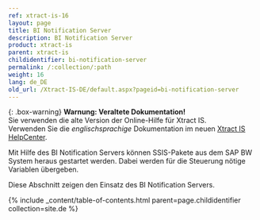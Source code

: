 ```yaml
---
ref: xtract-is-16
layout: page
title: BI Notification Server
description: BI Notification Server
product: xtract-is
parent: xtract-is
childidentifier: bi-notification-server
permalink: /:collection/:path
weight: 16
lang: de_DE
old_url: /Xtract-IS-DE/default.aspx?pageid=bi-notification-server
---
```


{: .box-warning}
**Warnung: Veraltete Dokumentation!** <br>
Sie verwenden die alte Version der Online-Hilfe für Xtract IS.<br>
Verwenden Sie die *englischsprachige* Dokumentation im neuen [Xtract IS HelpCenter](https://helpcenter.theobald-software.com/xtract-is/documentation/introduction/).

Mit Hilfe des BI Notification Servers können SSIS-Pakete aus dem SAP BW System heraus gestartet werden. Dabei werden für die Steuerung nötige Variablen übergeben.

Diese Abschnitt zeigen den Einsatz des BI Notification Servers.

{% include _content/table-of-contents.html parent=page.childidentifier collection=site.de %}